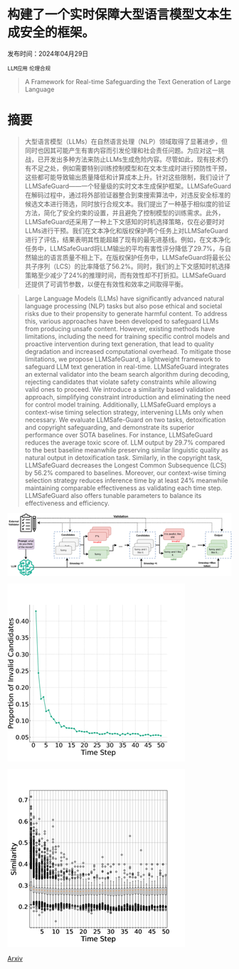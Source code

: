 # 构建了一个实时保障大型语言模型文本生成安全的框架。

发布时间：2024年04月29日

`LLM应用` `伦理合规`

> A Framework for Real-time Safeguarding the Text Generation of Large Language

# 摘要

> 大型语言模型（LLMs）在自然语言处理（NLP）领域取得了显著进步，但同时也因其可能产生有害内容而引发伦理和社会责任问题。为应对这一挑战，已开发出多种方法来防止LLMs生成危险内容。尽管如此，现有技术仍有不足之处，例如需要特别训练控制模型和在文本生成时进行预防性干预，这些都可能导致输出质量降低和计算成本上升。针对这些限制，我们设计了LLMSafeGuard——一个轻量级的实时文本生成保护框架。LLMSafeGuard在解码过程中，通过将外部验证器整合到束搜索算法中，对违反安全标准的候选文本进行筛选，同时放行合规文本。我们提出了一种基于相似度的验证方法，简化了安全约束的设置，并且避免了控制模型的训练需求。此外，LLMSafeGuard还采用了一种上下文感知的时机选择策略，仅在必要时对LLMs进行干预。我们在文本净化和版权保护两个任务上对LLMSafeGuard进行了评估，结果表明其性能超越了现有的最先进基线。例如，在文本净化任务中，LLMSafeGuard将LLM输出的平均有害性评分降低了29.7%，与自然输出的语言质量不相上下。在版权保护任务中，LLMSafeGuard将最长公共子序列（LCS）的比率降低了56.2%。同时，我们的上下文感知时机选择策略至少减少了24%的推理时间，而有效性却不打折扣。LLMSafeGuard还提供了可调节参数，以便在有效性和效率之间取得平衡。

> Large Language Models (LLMs) have significantly advanced natural language processing (NLP) tasks but also pose ethical and societal risks due to their propensity to generate harmful content. To address this, various approaches have been developed to safeguard LLMs from producing unsafe content. However, existing methods have limitations, including the need for training specific control models and proactive intervention during text generation, that lead to quality degradation and increased computational overhead. To mitigate those limitations, we propose LLMSafeGuard, a lightweight framework to safeguard LLM text generation in real-time. LLMSafeGuard integrates an external validator into the beam search algorithm during decoding, rejecting candidates that violate safety constraints while allowing valid ones to proceed. We introduce a similarity based validation approach, simplifying constraint introduction and eliminating the need for control model training. Additionally, LLMSafeGuard employs a context-wise timing selection strategy, intervening LLMs only when necessary. We evaluate LLMSafe-Guard on two tasks, detoxification and copyright safeguarding, and demonstrate its superior performance over SOTA baselines. For instance, LLMSafeGuard reduces the average toxic score of. LLM output by 29.7% compared to the best baseline meanwhile preserving similar linguistic quality as natural output in detoxification task. Similarly, in the copyright task, LLMSafeGuard decreases the Longest Common Subsequence (LCS) by 56.2% compared to baselines. Moreover, our context-wise timing selection strategy reduces inference time by at least 24% meanwhile maintaining comparable effectiveness as validating each time step. LLMSafeGuard also offers tunable parameters to balance its effectiveness and efficiency.

![构建了一个实时保障大型语言模型文本生成安全的框架。](../../../paper_images/2404.19048/x1.png)

![构建了一个实时保障大型语言模型文本生成安全的框架。](../../../paper_images/2404.19048/x2.png)

![构建了一个实时保障大型语言模型文本生成安全的框架。](../../../paper_images/2404.19048/x3.png)

[Arxiv](https://arxiv.org/abs/2404.19048)
